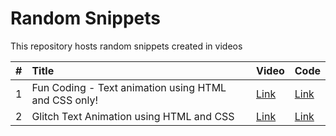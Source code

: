 # Random Snippets

This repository hosts random snippets created in videos

|   # | Title                                                    | Video                                          | Code                                                                                           |
|----:|:---------------------------------------------------------|:-----------------------------------------------|:-----------------------------------------------------------------------------------------------|
|   1 | Fun Coding - Text animation using HTML and CSS only!     | [Link](https://youtube.com/shorts/WFIyEIKDtKc) | [Link](https://github.com/doingthisalright/random-snippets/tree/main/text-animation-1)         |
|   2 | Glitch Text Animation using HTML and CSS                 | [Link](https://youtube.com/shorts/nAFE_I7JAUk) | [Link](https://github.com/doingthisalright/random-snippets/tree/main/text-animation-2-glitch)  |